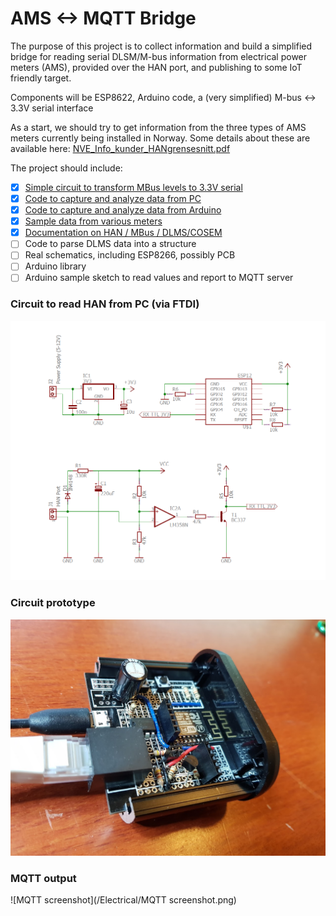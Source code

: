 # AMS <-> MQTT Bridge

The purpose of this project is to collect information and build a simplified bridge for reading serial DLSM/M-bus information from electrical power meters (AMS), provided over the HAN port, and publishing to some IoT friendly target.

Components will be ESP8622, Arduino code, a (very simplified) M-bus <-> 3.3V serial interface

As a start, we should try to get information from the three types of AMS meters currently being installed in Norway. Some details about these are available here: [NVE_Info_kunder_HANgrensesnitt.pdf](Documentation/NVE_Info_kunder_HANgrensesnitt.pdf)

The project should include:
- [x] [Simple circuit to transform MBus levels to 3.3V serial](/Electrical/Simple%20HAN%20to%20FTDI%20Circuit.jpg)
- [x] [Code to capture and analyze data from PC](/Code/HanDebugger)
- [x] [Code to capture and analyze data from Arduino](/Code/ESPDebugger)
- [x] [Sample data from various meters](/Samples)
- [x] [Documentation on HAN / MBus / DLMS/COSEM](/Documentation)
- [ ] Code to parse DLMS data into a structure
- [ ] Real schematics, including ESP8266, possibly PCB
- [ ] Arduino library
- [ ] Arduino sample sketch to read values and report to MQTT server

### Circuit to read HAN from PC (via FTDI)
![Circuit diagram](/Electrical/Schematics.PNG)

### Circuit prototype
![Breadboard](/Electrical/Prototype.jpg)

### MQTT output
![MQTT screenshot](/Electrical/MQTT screenshot.png)
